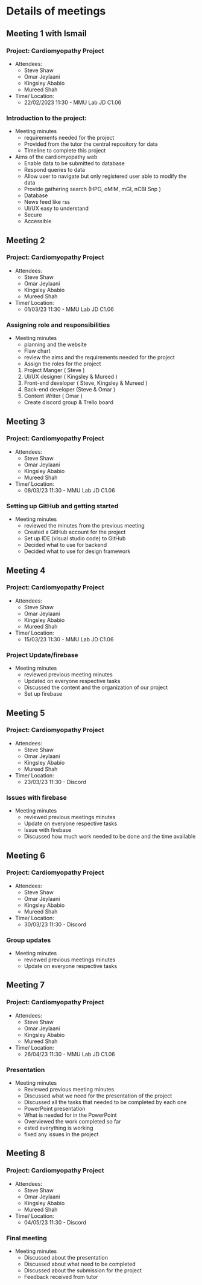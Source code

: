# Details of meetings
## Meeting 1 with Ismail
### Project: Cardiomyopathy Project 
* Attendees: 
	* Steve Shaw
	* Omar Jeylaani
	* Kingsley Ababio
	* Mureed Shah
* Time/ Location: 
	* 22/02/2023 11:30 - MMU Lab JD C1.06

### Introduction to the project: 
* Meeting minutes 
	* requirements needed for the project 
	* Provided from the tutor the central repository for data 
	* Timeline to complete this project 
* Aims of the cardiomyopathy web
	* Enable data to be submitted to database 
	* Respond queries to data 
	* Allow user to navigate but only registered user able to modify the data
	* Provide gathering search (HPO, oMIM, mGI, nCBI Snp )
	* Database 
	* News feed like rss 
	* UI/UX easy to understand 
	* Secure 
	* Accessible 

## Meeting 2 
### Project: Cardiomyopathy Project 
* Attendees: 
	* Steve Shaw
	* Omar Jeylaani
	* Kingsley Ababio
	* Mureed Shah
* Time/ Location: 
	* 01/03/23 11:30 - MMU Lab JD C1.06

### Assigning role and responsibilities 
* Meeting minutes 
	* planning and the website 
	* Flaw chart 
	* review the aims and the requirements needed for the project 
	* Assign the roles for the project 
	1.	Project Manger ( Steve )
	2.	UI/UX designer ( Kingsley & Mureed )
	3.	Front-end developer ( Steve, Kingsley & Mureed )
	4.	Back-end developer (Steve & Omar )
	5.	Content Writer ( Omar )
	* Create discord group & Trello board 


## Meeting 3
### Project: Cardiomyopathy Project 
* Attendees: 
	* Steve Shaw
	* Omar Jeylaani
	* Kingsley Ababio
	* Mureed Shah
* Time/ Location: 
	* 08/03/23 11:30 - MMU Lab JD C1.06

### Setting up GitHub and getting started 
* Meeting minutes 
	* reviewed the minutes from the previous meeting 
	* Created a GitHub account for the project 
	* Set up IDE (visual studio code) to GitHub 
	* Decided what to use for backend 
	* Decided what to use for design framework 


## Meeting 4
### Project: Cardiomyopathy Project 
* Attendees: 
	* Steve Shaw
	* Omar Jeylaani
	* Kingsley Ababio
	* Mureed Shah
* Time/ Location: 
	* 15/03/23 11:30 - MMU Lab JD C1.06

### Project Update/firebase 
* Meeting minutes
	* reviewed previous meeting minutes 
	* Updated on everyone respective tasks
	* Discussed the content and the organization of our project 
	* Set up firebase 

## Meeting 5
### Project: Cardiomyopathy Project 
* Attendees: 
	* Steve Shaw
	* Omar Jeylaani
	* Kingsley Ababio
	* Mureed Shah
* Time/ Location: 
	* 23/03/23 11:30 - Discord

### Issues with firebase 
* Meeting minutes 
	* reviewed  previous meetings minutes 
	* Update on everyone respective tasks
	* Issue with firebase
	* Discussed how much work needed to be done and the time available 

## Meeting 6
### Project: Cardiomyopathy Project 
* Attendees: 
	* Steve Shaw
	* Omar Jeylaani
	* Kingsley Ababio
	* Mureed Shah
* Time/ Location: 
	* 30/03/23 11:30 - Discord 

### Group updates
* Meeting minutes
	* reviewed previous meetings minutes 
	* Update on everyone respective tasks

## Meeting 7
### Project: Cardiomyopathy Project 
* Attendees: 
	* Steve Shaw
	* Omar Jeylaani
	* Kingsley Ababio
	* Mureed Shah
* Time/ Location: 
	* 26/04/23 11:30 - MMU Lab JD C1.06

### Presentation
* Meeting minutes 
	* Reviewed previous meeting minutes 
	* Discussed what we need for the presentation of the project 
	* Discussed all the tasks that needed to be completed by each one
	* PowerPoint presentation 
	* What is needed for in the PowerPoint 
	* Overviewed the work completed so far 
	* ested everything is working 
	* fixed any issues in the project 

## Meeting 8
### Project: Cardiomyopathy Project 
* Attendees: 
	* Steve Shaw
	* Omar Jeylaani
	* Kingsley Ababio
	* Mureed Shah
* Time/ Location: 
	* 04/05/23 11:30 - Discord

### Final meeting 
* Meeting minutes 
	* Discussed about the presentation 
	* Discussed about what need to be completed 
	* Discussed about the submission for the project 
	* Feedback received from tutor 
